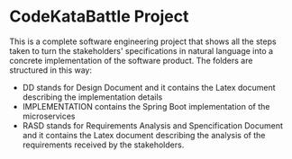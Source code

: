 # CodeKataBattle Project
This is a complete software engineering project that shows all the steps taken to turn the stakeholders' specifications in natural language into a concrete implementation of the software product. 
The folders are structured in this way:
- DD stands for Design Document and it contains the Latex document describing the implementation details
- IMPLEMENTATION contains the Spring Boot implementation of the microservices
- RASD stands for Requirements Analysis and Spencification Document and it contains the Latex document describing the analysis of the requirements received by the stakeholders.

